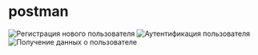 # postman
![Регистрация нового пользователя]([http://url/to/img.png](https://github.com/Alex-Bengardt/postman/blob/main/1.jpg))
![Аутентификация пользователя]([http://url/to/img.png](https://github.com/Alex-Bengardt/postman/blob/main/2.jpg))
![Получение данных о пользователе]([http://url/to/img.png](https://github.com/Alex-Bengardt/postman/blob/main/4.jpg))

